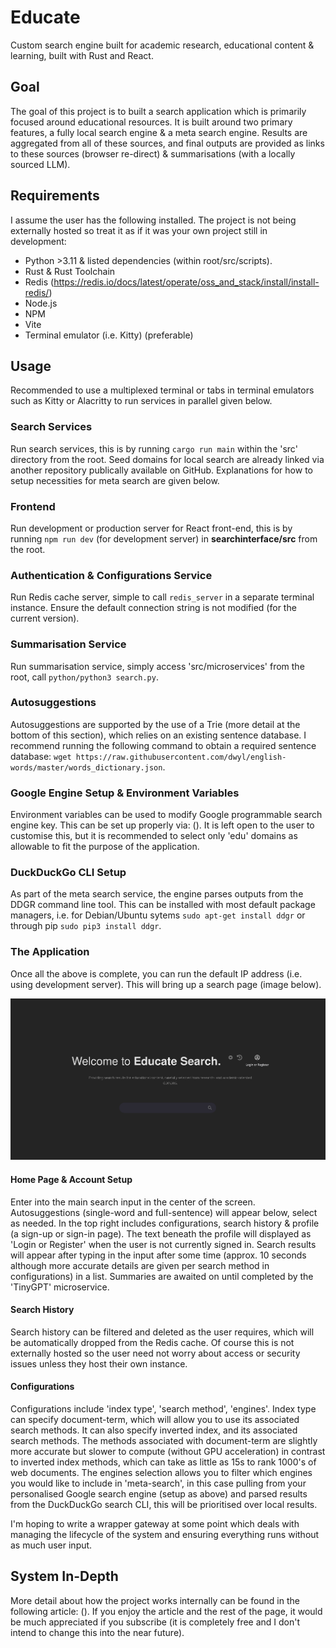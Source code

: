 # Educate
Custom search engine built for academic research, educational content & learning, built with Rust and React.

## Goal
The goal of this project is to built a search application which is primarily focused around educational resources. It is built around two primary features, a fully local search engine & a meta search engine. Results are aggregated from all of these sources, and final outputs are provided as links to these sources (browser re-direct) & summarisations (with a locally sourced LLM). 

## Requirements
I assume the user has the following installed. The project is not being externally hosted so treat it as if it was your own project still in development:

- Python >3.11 & listed dependencies (within root/src/scripts).
- Rust & Rust Toolchain
- Redis (https://redis.io/docs/latest/operate/oss_and_stack/install/install-redis/)
- Node.js 
- NPM
- Vite
- Terminal emulator (i.e. Kitty) (preferable)

## Usage
Recommended to use a multiplexed terminal or tabs in terminal emulators such as Kitty or Alacritty to run services in parallel given below.

### Search Services
Run search services, this is by running `cargo run main` within the 'src' directory from the root. Seed domains for local search are already linked via another repository publically available on GitHub. Explanations for how to setup necessities for meta search are given below.

### Frontend
Run development or production server for React front-end, this is by running `npm run dev` (for development server) in **searchinterface/src** from the root.

### Authentication & Configurations Service
Run Redis cache server, simple to call `redis_server` in a separate terminal instance. Ensure the default connection string is not modified (for the current version).

### Summarisation Service
Run summarisation service, simply access 'src/microservices' from the root, call `python/python3 search.py`. 

### Autosuggestions
Autosuggestions are supported by the use of a Trie (more detail at the bottom of this section), which relies on an existing sentence database. I recommend running the following command to obtain a required sentence database: `wget https://raw.githubusercontent.com/dwyl/english-words/master/words_dictionary.json`.  

### Google Engine Setup & Environment Variables
Environment variables can be used to modify Google programmable search engine key. This can be set up properly via: (). It is left open to the user to customise this, but it is recommended to select only 'edu' domains as allowable to fit the purpose of the application.

### DuckDuckGo CLI Setup
As part of the meta search service, the engine parses outputs from the DDGR command line tool. This can be installed with most default package managers, i.e. for Debian/Ubuntu sytems `sudo apt-get install ddgr` or through pip `sudo pip3 install ddgr`.

### The Application
Once all the above is complete, you can run the default IP address (i.e. using development server). This will bring up a search page (image below). 

![Alt text](SearchHomePage.png)


#### Home Page & Account Setup
Enter into the main search input in the center of the screen. Autosuggestions (single-word and full-sentence) will appear below, select as needed. In the top right includes configurations, search history & profile (a sign-up or sign-in page). The text beneath the profile will displayed as 'Login or Register' when the user is not currently signed in. Search results will appear after typing in the input after some time (approx. 10 seconds although more accurate details are given per search method in configurations) in a list. Summaries are awaited on until completed by the 'TinyGPT' microservice.

#### Search History
Search history can be filtered and deleted as the user requires, which will be automatically dropped from the Redis cache. Of course this is not externally hosted so the user need not worry about access or security issues unless they host their own instance. 

#### Configurations
Configurations include 'index type', 'search method', 'engines'. Index type can specify document-term, which will allow you to use its associated search methods. It can also specify inverted index, and its associated search methods. The methods associated with document-term are slightly more accurate but slower to compute (without GPU acceleration) in contrast to inverted index methods, which can take as little as 15s to rank 1000's of web documents. The engines selection allows you to filter which engines you would like to include in 'meta-search', in this case pulling from your personalised Google search engine (setup as above) and parsed results from the DuckDuckGo search CLI, this will be prioritised over local results.

I'm hoping to write a wrapper gateway at some point which deals with managing the lifecycle of the system and ensuring everything runs without as much user input.

## System In-Depth
More detail about how the project works internally can be found in the following article: (). If you enjoy the article and the rest of the page, it would be much appreciated if you subscribe (it is completely free and I don't intend to change this into the near future). 
